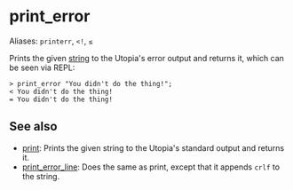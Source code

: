 # print_error

Aliases: `printerr`, `<!`, `≤`

Prints the given [string](../constructs#string) to the Utopia's error output and returns it, which can be seen via REPL:

    > print_error "You didn't do the thing!";
    < You didn't do the thing!
    = You didn't do the thing!

## See also

- [print](print): Prints the given string to the Utopia's standard output and returns it.
- [print_error_line](print_error_line): Does the same as print, except that it appends `crlf` to the string.
